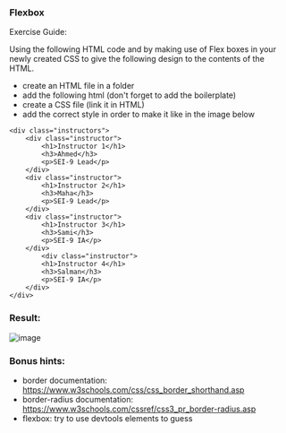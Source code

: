 ### Flexbox

Exercise Guide:

Using the following HTML code and by making use of Flex boxes in your newly created CSS to give the following design to the contents of the HTML.

* create an HTML file in a folder
* add the following html (don't forget to add the boilerplate)
* create a CSS file (link it in HTML)
* add the correct style in order to make it like in the image below

```
<div class="instructors">
    <div class="instructor">
        <h1>Instructor 1</h1>
        <h3>Ahmed</h3>
        <p>SEI-9 Lead</p>
    </div>
    <div class="instructor">
        <h1>Instructor 2</h1>
        <h3>Maha</h3>
        <p>SEI-9 Lead</p>
    </div>
    <div class="instructor">
        <h1>Instructor 3</h1>
        <h3>Sami</h3>
        <p>SEI-9 IA</p>
    </div> 
        <div class="instructor">
        <h1>Instructor 4</h1>
        <h3>Salman</h3>
        <p>SEI-9 IA</p>
    </div> 
</div>
```
### Result:

![image](images/flex.html.png)

### Bonus hints:
* border documentation: https://www.w3schools.com/css/css_border_shorthand.asp
* border-radius documentation: https://www.w3schools.com/cssref/css3_pr_border-radius.asp
* flexbox: try to use devtools elements to guess

